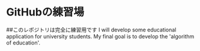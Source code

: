 # GitHubの練習場

##このレポジトリは完全に練習用です
I will develop some educational application for university students.
My final goal is to develop the 'algorithm of education'.

